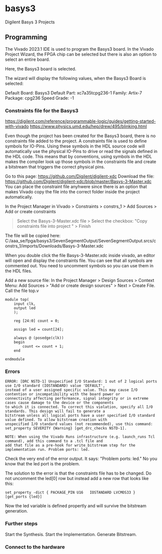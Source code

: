 # basys3
Digilent Basys 3 Projects

## Programming

The Vivado 2023.1 IDE is used to program the Basys3 board.
In the Vivado Project Wizard, the FPGA chip can be selected but there is also an option to select an entire board.

Here, the Basys3 board is selected.

The wizard will display the following values, when the Basys3 Board is selected:

Default Board: Basys3
Default Part: xc7a35tcpg236-1
Family: Artix-7
Package: cpg236
Speed Grade: -1

### Constraints file for the Basys3

https://digilent.com/reference/programmable-logic/guides/getting-started-with-vivado
https://www.physics.umd.edu/hep/drew/495/blinking.html

Even though the project has been created for the Basys3 board, there is no constraints
file added to the project. A constraints file is used to define symbols for IO-Pins.
Using these symbols in the HDL source code will automatically use the physical IO-Pins
to drive or read the signals defined in the HDL code. This means that by conventions,
using symbols in the HDL makes the compiler look up those symbols in the constraints
file and create a bitstream that triggers the correct physical pins.

Go to this page: https://github.com/Digilent/digilent-xdc
Download the file: https://github.com/Digilent/digilent-xdc/blob/master/Basys-3-Master.xdc
You can place the constraint file anyhwere since there is an option that makes Vivado copy
the file into the correct folder inside the project automatically.

In the Project Manager in Vivado > Constraints > constrs_1 > Add Sources > Add or create constraints
> Select the Basys-3-Master.xdc file > Select the checkbox: "Copy constraints file into project " > Finish

The file will be copied here: C:/aaa_se/fpga/basys3/SevenSegmentOutput/SevenSegmentOutput.srcs/constrs_1/imports/Downloads/Basys-3-Master.xdc

When you double click the file Basys-3-Master.xdc  inside vivado, an editor will open and display the
constraints file. You can see that all symbols are commented out. You need to uncomment symbols so you
can use them in the HDL files.

Add a new source file:
In the Project Manager > Design Sources > Context Menu: Add Sources > "Add or create design sources" > Next > Create File.
Call the file top.v

```
module top(
    input clk,
    output led
    );
    
    reg [24:0] count = 0;
 
    assign led = count[24];
 
    always @ (posedge(clk)) 
    begin
        count <= count + 1;
    end

endmodule
```

### Errors

```
ERROR: [DRC NSTD-1] Unspecified I/O Standard: 1 out of 2 logical ports use I/O standard (IOSTANDARD) value 'DEFAULT', 
instead of a user assigned specific value. This may cause I/O contention or incompatibility with the board power or 
connectivity affecting performance, signal integrity or in extreme cases cause damage to the device or the components 
to which it is connected. To correct this violation, specify all I/O standards. This design will fail to generate a 
bitstream unless all logical ports have a user specified I/O standard value defined. To allow bitstream creation with 
unspecified I/O standard values (not recommended), use this command: set_property SEVERITY {Warning} [get_drc_checks NSTD-1].  

NOTE: When using the Vivado Runs infrastructure (e.g. launch_runs Tcl command), add this command to a .tcl file and 
add that file as a pre-hook for write_bitstream step for the implementation run. Problem ports: led.
```

Check the very end of the error output. It says: "Problem ports: led."
No you know that the led port is the problem.

The solution to the error is that the constraints file has to be changed.
Do not uncomment the led[0] row but instead add a new row that looks like this:

```
set_property -dict { PACKAGE_PIN U16   IOSTANDARD LVCMOS33 } [get_ports {led}]
```

Now the led variable is defined propertly and will survive the bitstream generation.

### Further steps

Start the Synthesis.
Start the Implementation.
Generate Bitstream.

### Connect to the hardware



